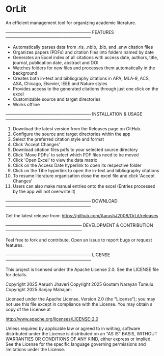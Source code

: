 # OrLit
An efficient management tool for organizing academic literature.

────────────────────────────
FEATURES
────────────────────────────
- Automatically parses data from .ris, .nbib, .bib, and .enw citation files
- Organizes papers (PDFs) and citation files into folders named by date
- Generates an Excel index of all citations with access date, authors, title, journal, publication date, abstract and DOI
- Watches folders for new files and processes them automatically in the background
- Creates both in-text and bibliography citations in APA, MLA-9, ACS, ASA, Chicago, Elsevier, IEEE and Nature styles
- Provides access to the generated citations through just one click on the excel
- Customizable source and target directories
- Works offline

────────────────────────────
INSTALLATION & USAGE
────────────────────────────

1. Download the latest version from the Releases page on GitHub.
2. Configure the source and target directories within the app
3. Select the preferred citation style and format
4. Click 'Accept Changes'
5. Download citation files pdfs to your selected source directory
6. Click 'Move PDFs' to select which PDF files need to be moved
7. Click 'Open Excel' to view the data matrix
8. Click on the Access Date hyperlink to open its respective folder
9. Click on the Title hyperlink to open the in-text and bibliography citations 
10. To resume literature organisation close the excel file and click 'Accept Changes'
11. Users can also make manual entries onto the excel (Entries processed by the app will not overwrite it)


────────────────────────────
DOWNLOAD
────────────────────────────

Get the latest release from:
https://github.com/AarushJ2008/OrLit/releases

─────────────────────────
DEVELOPMENT & CONTRIBUTION
─────────────────────────

Feel free to fork and contribute. Open an issue to report bugs or request features.

────────────────────────────
LICENSE
────────────────────────────

This project is licensed under the Apache License 2.0.
See the LICENSE file for details.

Copyright 2025 Aarush Jhaveri
Copyright 2025 Goutam Narayan Tumulu
Copyright 2025 Sanjay Mahajani

Licensed under the Apache License, Version 2.0 (the "License");
you may not use this file except in compliance with the License.
You may obtain a copy of the License at

http://www.apache.org/licenses/LICENSE-2.0

Unless required by applicable law or agreed to in writing, software
distributed under the License is distributed on an "AS IS" BASIS,
WITHOUT WARRANTIES OR CONDITIONS OF ANY KIND, either express or implied.
See the License for the specific language governing permissions and
limitations under the License.
